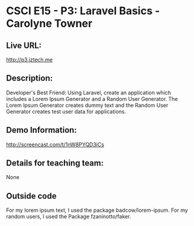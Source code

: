 # CSCI E15 - P3: Laravel Basics - Carolyne Towner

## Live URL:
<http://p3.jztech.me>

## Description:
Developer's Best Friend: Using Laravel, create an application which includes a Lorem Ipsum Generator and a Random User Generator.  The Lorem Ipsum Generator 
creates dummy text and the Random User Generator creates test user data for applications.

## Demo Information:
http://screencast.com/t/1nW8PYQD3iCs

## Details for teaching team:
None


## Outside code
For my lorem ipsum text, I used the package badcow/lorem-ipsum.
For my random users, I used the Package fzaninotto/faker.






